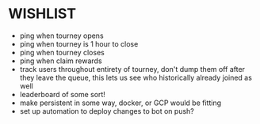 # WISHLIST

- ping when tourney opens
- ping when tourney is 1 hour to close
- ping when tourney closes
- ping when claim rewards
- track users throughout entirety of tourney, don't dump them off after they leave the queue, this lets us see who historically already joined as well
- leaderboard of some sort!
- make persistent in some way, docker, or GCP would be fitting
- set up automation to deploy changes to bot on push?